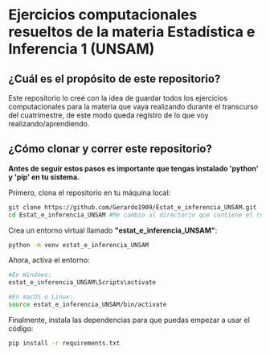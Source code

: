# Ejercicios computacionales resueltos de la materia Estadística e Inferencia 1 (UNSAM)

## ¿Cuál es el propósito de este repositorio?

Este repositorio lo creé con la idea de guardar todos los ejercicios computacionales para la materia que vaya realizando durante el 
transcurso del cuatrimestre, de este modo queda registro de lo que voy realizando/aprendiendo.


## ¿Cómo clonar y correr este repositorio?

**Antes de seguir estos pasos es importante que tengas instalado 'python' y 'pip' en tu sistema.**

Primero, clona el repositorio en tu máquina local:

```sh
git clone https://github.com/Gerardo1909/Estat_e_inferencia_UNSAM.git
cd Estat_e_inferencia_UNSAM #Me cambio al directorio que contiene el repositorio
```

Crea un entorno virtual llamado **"estat_e_inferencia_UNSAM"**:

```sh
python -m venv estat_e_inferencia_UNSAM
```

Ahora, activa el entorno: 

```sh
#En Windows:
estat_e_inferencia_UNSAM\Scripts\activate

#En macOS o Linux:
source estat_e_inferencia_UNSAM/bin/activate
```

Finalmente, instala las dependencias para que puedas empezar a usar el código:

```sh
pip install -r requirements.txt
```